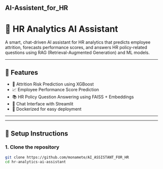 ## AI-Assistent_for_HR

# 🤖 HR Analytics AI Assistant

A smart, chat-driven AI assistant for HR analytics that predicts employee attrition, forecasts performance scores, and answers HR policy-related questions using RAG (Retrieval-Augmented Generation) and ML models.

---

## 🚀 Features

- 🧠 Attrition Risk Prediction using XGBoost
- 📈 Employee Performance Score Prediction
- 📚 HR Policy Question Answering using FAISS + Embeddings
- 💬 Chat Interface with Streamlit
- 🐳 Dockerized for easy deployment

---


---

## 🔧 Setup Instructions

### 1. Clone the repository

```bash
git clone https://github.com/monamete/AI_ASSISTANT_FOR_HR
cd hr-analytics-ai-assistant


